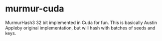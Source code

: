 # murmur-cuda

MurmurHash3 32 bit implemented in Cuda for fun. This is basically Austin Appleby original implementation, but will hash with batches of seeds and keys.
